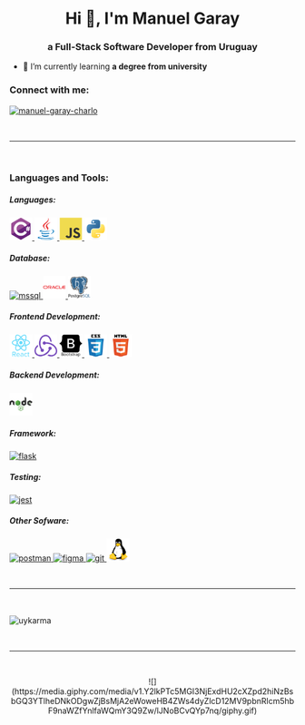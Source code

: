 <h1 align="center">Hi 👋, I'm Manuel Garay</h1>
<h3 align="center">a Full-Stack Software Developer from Uruguay</h3>

- 🌱 I’m currently learning **a degree from university**

<h3 align="left">Connect with me:</h3>
<p align="left">
    <a href="https://linkedin.com/in/manuel-garay-charlo" target="blank"><img align="center"
            src="https://raw.githubusercontent.com/rahuldkjain/github-profile-readme-generator/master/src/images/icons/Social/linked-in-alt.svg"
            alt="manuel-garay-charlo" height="30" width="40" /></a>
</p>

<br />
<hr />
<br />

<h3 align="left">Languages and Tools:</h3>
<p align="left">
<h5 align="left"> Languages: </h5>
<a href="https://www.w3schools.com/cs/" target="_blank" rel="noreferrer">
    <img src="https://raw.githubusercontent.com/devicons/devicon/master/icons/csharp/csharp-original.svg" alt="csharp"
        width="40" height="40" /></a><a href="https://www.java.com" target="_blank" rel="noreferrer">
    <img src="https://raw.githubusercontent.com/devicons/devicon/master/icons/java/java-original.svg" alt="java"
        width="40" height="40" /></a><a href="https://developer.mozilla.org/en-US/docs/Web/JavaScript" target="_blank" rel="noreferrer"> <img
        src="https://raw.githubusercontent.com/devicons/devicon/master/icons/javascript/javascript-original.svg"
        alt="javascript" width="40" height="40" /></a><a href="https://www.python.org" target="_blank" rel="noreferrer"> <img
        src="https://raw.githubusercontent.com/devicons/devicon/master/icons/python/python-original.svg" alt="python"
        width="40" height="40" />
</a>


<h5 align="left"> Database: </h5>
<a href="https://www.microsoft.com/en-us/sql-server" target="_blank" rel="noreferrer"> <img
        src="https://www.svgrepo.com/show/303229/microsoft-sql-server-logo.svg" alt="mssql" width="40" height="40" /> </a> <a href="https://www.oracle.com/" target="_blank" rel="noreferrer"> <img src="https://raw.githubusercontent.com/devicons/devicon/master/icons/oracle/oracle-original.svg" alt="oracle"
        width="40" height="40" /> </a> <a href="https://www.postgresql.org" target="_blank" rel="noreferrer"> <img
        src="https://raw.githubusercontent.com/devicons/devicon/master/icons/postgresql/postgresql-original-wordmark.svg"
        alt="postgresql" width="40" height="40" /> </a>

<h5 align="left"> Frontend Development: </h5>
<a href="https://reactjs.org/" target="_blank" rel="noreferrer">
    <img src="https://raw.githubusercontent.com/devicons/devicon/master/icons/react/react-original-wordmark.svg"
        alt="react" width="40" height="40" /></a><a href="https://redux.js.org" target="_blank" rel="noreferrer">
    <img src="https://raw.githubusercontent.com/devicons/devicon/master/icons/redux/redux-original.svg" alt="redux"
        width="40" height="40" /></a><a href="https://getbootstrap.com" target="_blank" rel="noreferrer"> <img
        src="https://raw.githubusercontent.com/devicons/devicon/master/icons/bootstrap/bootstrap-plain-wordmark.svg"
        alt="bootstrap" width="40" height="40" /></a><a href="https://www.w3schools.com/css/" target="_blank" rel="noreferrer"> <img
        src="https://raw.githubusercontent.com/devicons/devicon/master/icons/css3/css3-original-wordmark.svg" alt="css3"
        width="40" height="40" /></a><a href="https://www.w3.org/html/" target="_blank" rel="noreferrer"> <img
        src="https://raw.githubusercontent.com/devicons/devicon/master/icons/html5/html5-original-wordmark.svg"
        alt="html5" width="40" height="40" />
</a>

<h5 align="left"> Backend Development: </h5>
<a href="https://nodejs.org" target="_blank" rel="noreferrer"> <img
        src="https://raw.githubusercontent.com/devicons/devicon/master/icons/nodejs/nodejs-original-wordmark.svg"
        alt="nodejs" width="40" height="40" />
</a>

<h5 align="left"> Framework: </h5>
<a href="https://flask.palletsprojects.com/" target="_blank" rel="noreferrer"> <img
        src="https://www.vectorlogo.zone/logos/pocoo_flask/pocoo_flask-icon.svg" alt="flask" width="40" height="40" />
</a>

<h5 align="left"> Testing: </h5>
<a href="https://jestjs.io" target="_blank" rel="noreferrer"> <img
        src="https://www.vectorlogo.zone/logos/jestjsio/jestjsio-icon.svg" alt="jest" width="40" height="40" /> </a>

<h5 align="left"> Other Sofware: </h5>
<a href="https://postman.com" target="_blank" rel="noreferrer">
    <img src="https://www.vectorlogo.zone/logos/getpostman/getpostman-icon.svg" alt="postman" width="40" height="40" /></a><a href="https://www.figma.com/" target="_blank" rel="noreferrer">
    <img src="https://www.vectorlogo.zone/logos/figma/figma-icon.svg" alt="figma" width="40" height="40" />
</a><a href="https://git-scm.com/" target="_blank" rel="noreferrer"> <img
        src="https://www.vectorlogo.zone/logos/git-scm/git-scm-icon.svg" alt="git" width="40" height="40" />
</a><a href="https://www.linux.org/" target="_blank" rel="noreferrer"> <img
        src="https://raw.githubusercontent.com/devicons/devicon/master/icons/linux/linux-original.svg" alt="linux"
        width="40" height="40" />
</a>
</p>

<br />
<hr />
<br />
<p><img align="center"
        src="https://github-readme-stats.vercel.app/api/top-langs?username=uykarma&show_icons=true&locale=en&layout=compact"
        alt="uykarma" /></p>

<br />
<hr />
<br />
<p align="center">
![](https://media.giphy.com/media/v1.Y2lkPTc5MGI3NjExdHU2cXZpd2hiNzBsbGQ3YTlheDNkODgwZjBsMjA2eWoweHB4ZWs4dyZlcD12MV9pbnRlcm5hbF9naWZfYnlfaWQmY3Q9Zw/lJNoBCvQYp7nq/giphy.gif)
</p>
